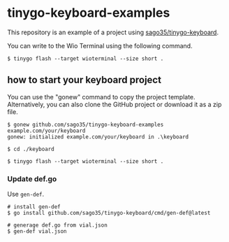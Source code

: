 # tinygo-keyboard-examples

This repository is an example of a project using [sago35/tinygo-keyboard](https://github.com/sago35/tinygo-keyboard).

You can write to the Wio Terminal using the following command.


```
$ tinygo flash --target wioterminal --size short .
```

## how to start your keyboard project

You can use the "gonew" command to copy the project template.
Alternatively, you can also clone the GitHub project or download it as a zip file.

```
$ gonew github.com/sago35/tinygo-keyboard-examples example.com/your/keyboard
gonew: initialized example.com/your/keyboard in .\keyboard

$ cd ./keyboard

$ tinygo flash --target wioterminal --size short .
```

### Update def.go

Use `gen-def`.

```
# install gen-def
$ go install github.com/sago35/tinygo-keyboard/cmd/gen-def@latest

# generage def.go from vial.json
$ gen-def vial.json
```
